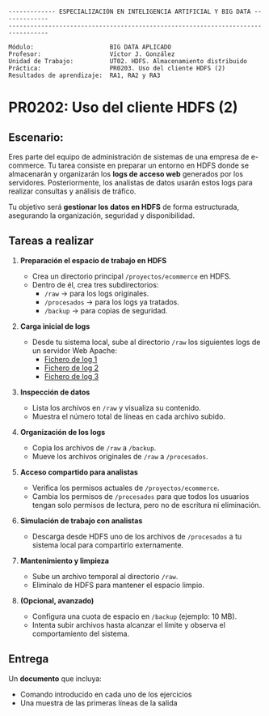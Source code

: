 ```
------------- ESPECIALIZACIÓN EN INTELIGENCIA ARTIFICIAL Y BIG DATA -------------
---------------------------------------------------------------------------------

Módulo:                     BIG DATA APLICADO
Profesor:                   Víctor J. González
Unidad de Trabajo:          UT02. HDFS. Almacenamiento distribuido
Práctica:                   PR0203. Uso del cliente HDFS (2)
Resultados de aprendizaje:  RA1, RA2 y RA3
```

# PR0202: Uso del cliente HDFS (2)



## Escenario:

Eres parte del equipo de administración de sistemas de una empresa de e-commerce. Tu tarea consiste en preparar un entorno en HDFS donde se almacenarán y organizarán los **logs de acceso web** generados por los servidores. Posteriormente, los analistas de datos usarán estos logs para realizar consultas y análisis de tráfico.

Tu objetivo será **gestionar los datos en HDFS** de forma estructurada, asegurando la organización, seguridad y disponibilidad.


## Tareas a realizar

1. **Preparación el espacio de trabajo en HDFS**

   - Crea un directorio principal `/proyectos/ecommerce` en HDFS.
   - Dentro de él, crea tres subdirectorios:
     - `/raw` → para los logs originales.
     - `/procesados` → para los logs ya tratados.
     - `/backup` → para copias de seguridad.

2. **Carga inicial de logs**

   - Desde tu sistema local, sube al directorio `/raw` los siguientes logs de un servidor Web Apache:
     - [Fichero de log 1](./access_log_20251002-131938.log)
     - [Fichero de log 2](./access_log_20251002-131952.log)
     - [Fichero de log 3](./access_log_20251002-132005.log)

3. **Inspección de datos**

   - Lista los archivos en `/raw` y visualiza su contenido.
   - Muestra el número total de líneas en cada archivo subido.

4. **Organización de los logs**

   - Copia los archivos de `/raw` a `/backup`.
   - Mueve los archivos originales de `/raw` a `/procesados`.

5. **Acceso compartido para analistas**

   - Verifica los permisos actuales de `/proyectos/ecommerce`.
   - Cambia los permisos de `/procesados` para que todos los usuarios tengan solo permisos de lectura, pero no de escritura ni eliminación.

6. **Simulación de trabajo con analistas**

   - Descarga desde HDFS uno de los archivos de `/procesados` a tu sistema local para compartirlo externamente.

7. **Mantenimiento y limpieza**

   - Sube un archivo temporal al directorio `/raw`.
   - Elimínalo de HDFS para mantener el espacio limpio.

8. **(Opcional, avanzado)**

   - Configura una cuota de espacio en `/backup` (ejemplo: 10 MB).
   - Intenta subir archivos hasta alcanzar el límite y observa el comportamiento del sistema.


## Entrega

Un **documento** que incluya:
  - Comando introducido en cada uno de los ejercicios
  - Una muestra de las primeras líneas de la salida

